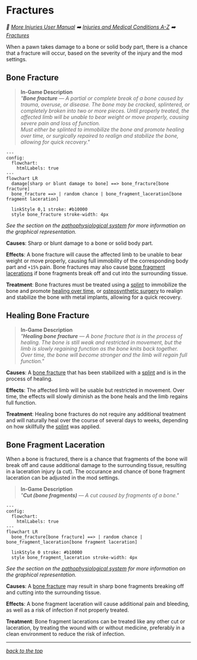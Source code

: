 
# Fractures

<!-- @generate_breadcrumb_trail {"template": "_:file_folder: {0}_", "connector": " :arrow_right: "} -->
_:file_folder: [More Injuries User Manual](/docs/wiki/README.md) :arrow_right: [Injuries and Medical Conditions A-Z](/docs/wiki/injuries/README.md) :arrow_right: [Fractures](/docs/wiki/injuries/fractures.md)_
<!-- @end_generated_block -->

When a pawn takes damage to a bone or solid body part, there is a chance that a fracture will occur, based on the severity of the injury and the mod settings.

## Bone Fracture

> **In-Game Description**  
> _"**Bone fracture** &mdash; A partial or complete break of a bone caused by trauma, overuse, or disease. The bone may be cracked, splintered, or completely broken into two or more pieces. Until properly treated, the affected limb will be unable to bear weight or move properly, causing severe pain and loss of function.  
> Must either be splinted to immobilize the bone and promote healing over time, or surgically repaired to realign and stabilize the bone, allowing for quick recovery."_

```mermaid
---
config:
  flowchart:
    htmlLabels: true
---
flowchart LR
  damage[sharp or blunt damage to bone] ==> bone_fracture[bone fracture]
  bone_fracture ==> | random chance | bone_fragment_laceration[bone fragment laceration]

  linkStyle 0,1 stroke: #b10000
  style bone_fracture stroke-width: 4px
```

*See the section on the [pathophysiological system](/docs/wiki/pathophysiological-system.md#pathophysiological-system) for more information on the graphical representation.*

**Causes**: Sharp or blunt damage to a bone or solid body part.

**Effects**: A bone fracture will cause the affected limb to be unable to bear weight or move properly, causing full immobility of the corresponding body part and `+15%` pain. Bone fractures may also cause [bone fragment lacerations](#bone-fragment-laceration) if bone fragments break off and cut into the surrounding tissue.

**Treatment**: Bone fractures must be treated using a [splint](/docs/wiki/medical-devices.md#splint) to immobilize the bone and promote [healing over time](#healing-bone-fracture), or [osteosynthetic surgery](/docs/wiki/surgeries.md#osteosynthetic-surgery) to realign and stabilize the bone with metal implants, allowing for a quick recovery.

## Healing Bone Fracture

> **In-Game Description**  
> _"**Healing bone fracture** &mdash; A bone fracture that is in the process of healing. The bone is still weak and restricted in movement, but the limb is slowly regaining function as the bone knits back together.  
> Over time, the bone will become stronger and the limb will regain full function."_

**Causes**: A [bone fracture](#bone-fracture) that has been stabilized with a [splint](/docs/wiki/medical-devices.md#splint) and is in the process of healing.

**Effects**: The affected limb will be usable but restricted in movement. Over time, the effects will slowly diminish as the bone heals and the limb regains full function.

**Treatment**: Healing bone fractures do not require any additional treatment and will naturally heal over the course of several days to weeks, depending on how skillfully the [splint](/docs/wiki/medical-devices.md#splint) was applied.

## Bone Fragment Laceration

When a bone is fractured, there is a chance that fragments of the bone will break off and cause additional damage to the surrounding tissue, resulting in a laceration injury (a cut). The occurance and chance of bone fragment laceration can be adjusted in the mod settings.

> **In-Game Description**  
> _"**Cut (bone fragments)** &mdash; A cut caused by fragments of a bone."_

```mermaid
---
config:
  flowchart:
    htmlLabels: true
---
flowchart LR
  bone_fracture[bone fracture] ==> | random chance | bone_fragment_laceration[bone fragment laceration]

  linkStyle 0 stroke: #b10000
  style bone_fragment_laceration stroke-width: 4px
```

*See the section on the [pathophysiological system](/docs/wiki/pathophysiological-system.md#pathophysiological-system) for more information on the graphical representation.*

**Causes**: A [bone fracture](#bone-fracture) may result in sharp bone fragments breaking off and cutting into the surrounding tissue.

**Effects**: A bone fragment laceration will cause additional pain and bleeding, as well as a risk of infection if not properly treated.

**Treatment**: Bone fragment lacerations can be treated like any other cut or laceration, by treating the wound with or without medicine, preferably in a clean environment to reduce the risk of infection.

<!-- @generate_link_to_top {"template": "---\n_[back to the top]({1})_"} -->
---
_[back to the top](#fractures)_
<!-- @end_generated_block -->

